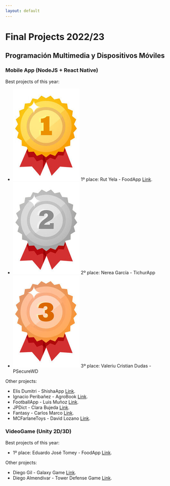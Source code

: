 ```yaml
---
layout: default
---
```


# Final Projects 2022/23
## Programación Multimedia y Dispositivos Móviles


### Mobile App (NodeJS + React Native)
Best projects of this year:
*   ![First place](/assets/img/1place.jpg) 1º place: Rut Yela - FoodApp [Link](https://www.youtube.com/watch?v=WEpBaJhmlVg).
*   ![Second place](/assets/img/2place.jpg) 2º place: Nerea García - TichurApp 
*   ![Third place](/assets/img/3place.jpg) 3º place: Valeriu Cristian Dudas - PSecureWD

Other projects:
*   Elis Dumitri - ShishaApp [Link](https://youtube.com/shorts/VQBT6S1H8Aw).
*   Ignacio Peribañez - AgroBook [Link](https://youtu.be/h0i2tHZTM5A).
*   FootballApp - Luis Muñoz [Link](https://youtu.be/FrbiJgk7DQo).
*   JPDict - Clara Bujeda [Link](https://youtu.be/basfGkAPy38).
*   Fantasy - Carlos Marco [Link](https://youtu.be/NThdm3q2y1I).
*   MCFarlaneToys - David Lozano [Link](https://youtu.be/c7AWPW1HuGo).


### VideoGame (Unity 2D/3D)
Best projects of this year:
*   1º place: Eduardo José Tomey - FoodApp [Link](https://www.youtube.com/watch?v=WEpBaJhmlVg).

Other projects:
*   Diego Gil - Galaxy Game [Link](https://youtu.be/I-gLCH5NfCM).
*   Diego Almendivar - Tower Defense Game [Link](https://youtu.be/lCFTpXnDNpw).

